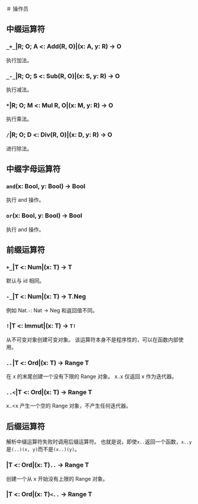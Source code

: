 ＃ 操作员

## 中缀运算符

### `_+_`|R; O; A <: Add(R, O)|(x: A, y: R) -> O

执行加法。

### `_-_`|R; O; S <: Sub(R, O)|(x: S, y: R) -> O

执行减法。

### `*`|R; O; M <: Mul R, O|(x: M, y: R) -> O

执行乘法。

### `/`|R; O; D <: Div(R, O)|(x: D, y: R) -> O

进行除法。

## 中缀字母运算符

### `and`(x: Bool, y: Bool) -> Bool

执行 and 操作。

### `or`(x: Bool, y: Bool) -> Bool

执行 and 操作。

## 前缀运算符

### `+_`|T <: Num|(x: T) -> T

默认与 id 相同。

### `-_`|T <: Num|(x: T) -> T.Neg

例如 Nat.`-`: Nat -> Neg 和返回值不同。

### `!`|T <: Immut|(x: T) -> `T!`

从不可变对象创建可变对象。
该运算符本身不是程序性的，可以在函数内部使用。

### `..`|T <: Ord|(x: T) -> Range T

在 x 的末尾创建一个没有下限的 Range 对象。
x..x 仅返回 x 作为迭代器。

### `..<`|T <: Ord|(x: T) -> Range T

x..<x 产生一个空的 Range 对象，不产生任何迭代器。

## 后缀运算符

解析中缀运算符失败时调用后缀运算符。
也就是说，即使`x..`返回一个函数，`x..y`是`(..)(x, y)`而不是`(x..)(y)`。

### |T <: Ord|(x: T)`..` -> Range T

创建一个从 x 开始没有上限的 Range 对象。

### |T <: Ord|(x: T)`<..` -> Range T